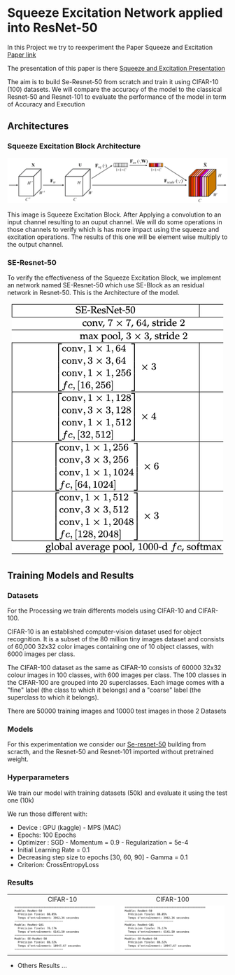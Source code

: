 # Squeeze Excitation Network applied into ResNet-50


In this Project we try to reexperiment the Paper Squeeze and Excitation [Paper link]()

The presentation of this paper is there [Squeeze and Excitation Presentation](presentations/squeeze%20and%20excitation%20v2.pdf)

The aim is to build Se-Resnet-50 from scratch and train it using CIFAR-10 (100) datasets. 
We will compare the accuracy of the model to the classical Resnet-50 and Resnet-101 to evaluate the performance of the model in term of Accuracy and Execution

## Architectures

### Squeeze Excitation Block Architecture

![SE Block](images/SE-pipeline.jpg "SE Block")

This image is Squeeze Excitation Block. After Applying a convolution to an input channel resulting to an ouput channel. We will do some operations in those channels to verify which is has more impact using the squeeze and excitation operations. The results of this one will be element wise multiply to the output channel. 

<!-- ## Se-Resnet-50 Architecture -->

### SE-Resnet-50

To verify the effectiveness of the Squeeze Excitation Block, we implement an network named SE-Resnet-50 which use SE-Block as an residual network in Resnet-50. This is the Architecture of the model.


<p align="center">
    <img src="images/se-resnet-50.png">
</p>

## Training Models and Results

### Datasets

For the Processing we train differents models using CIFAR-10 and CIFAR-100. 

CIFAR-10  is an established computer-vision dataset used for object recognition. It is a subset of the 80 million tiny images dataset and consists of 60,000 32x32 color images containing one of 10 object classes, with 6000 images per class. 
<!-- It was collected by Alex Krizhevsky, Vinod Nair, and Geoffrey Hinton. -->

The CIFAR-100 dataset as the same as CIFAR-10 consists of 60000 32x32 colour images in 100 classes, with 600 images per class. The 100 classes in the CIFAR-100 are grouped into 20 superclasses. Each image comes with a "fine" label (the class to which it belongs) and a "coarse" label (the superclass to which it belongs). 

There are 50000 training images and 10000 test images in those 2 Datasets

### Models

For this experimentation we consider our [Se-resnet-50](models/senet50.py) building from scracth, and the Resnet-50 and Resnet-101 imported without pretrained weight.

### Hyperparameters

We train our model with training datasets (50k) and evaluate it using the test one (10k)

We run those different with:

*   Device : GPU (kaggle) - MPS (MAC)
*   Epochs: 100 Epochs
*   Optimizer : SGD - Momentum = 0.9 - Regularization = 5e-4 
*   Initial Learning Rate = 0.1 
*   Decreasing step size to epochs [30, 60, 90] - Gamma = 0.1
*   Criterion: CrossEntropyLoss

### Results

<table>
    <tr align="center">
        <td>CIFAR-10</td>
        <td>CIFAR-100</td>
    </tr>
    <tr>
        <td><img src="images/cifar10-results.png" alt="Cifar 10 Results"></td>
        <td><img src="images/cifar10-results.png" alt="Cifar 100 Results"></td>
    </tr>
</table>

*   Others Results
...
